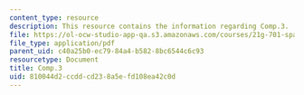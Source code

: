 ```yaml
---
content_type: resource
description: This resource contains the information regarding Comp.3.
file: https://ol-ocw-studio-app-qa.s3.amazonaws.com/courses/21g-701-spanish-i-fall-2003/810044d2ccddcd238a5efd108ea42c0d_MIT21G_701F03_comp3.pdf
file_type: application/pdf
parent_uid: c40a25b0-ec79-84a4-b582-8bc6544c6c93
resourcetype: Document
title: Comp.3
uid: 810044d2-ccdd-cd23-8a5e-fd108ea42c0d
---
```

